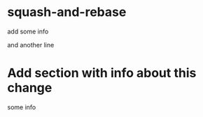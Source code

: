 # squash-and-rebase

add some info

and another line
# Add section with info about this change

some info
